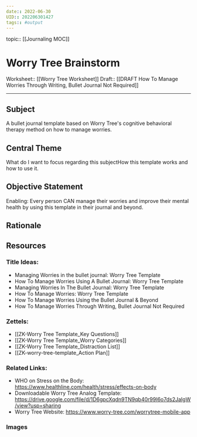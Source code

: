 ```yaml
---
date:: 2022-06-30
UID:: 202206301427
tags:: #output
---
```

topic:: [[Journaling MOC]]

# Worry Tree Brainstorm

Worksheet:: [[Worry Tree Worksheet]]
Draft:: [[DRAFT How To Manage Worries Through Writing, Bullet Journal Not Required]]

---

## Subject

A bullet journal template based on Worry Tree's cognitive behavioral therapy method on how to manage worries.

## Central Theme

What do I want to focus regarding this subjectHow this template works and how to use it.

## Objective Statement

Enabling: Every person CAN manage their worries and improve their mental health by using this template in their journal and beyond. 

## Rationale


## Resources

### Title Ideas:

- Managing Worries in the bullet journal: Worry Tree Template
- How To Manage Worries Using A Bullet Journal: Worry Tree Template
-  Managing Worries In The Bullet Journal: Worry Tree Template
- How To Manage Worries: Worry Tree Template
- How To Manage Worries Using the Bullet Journal & Beyond
- How To Manage Worries Through Writing, Bullet Journal Not Required

### Zettels:
- [[ZK-Worry Tree Template_Key Questions]]
- [[ZK-Worry Tree Template_Worry Categories]]
- [[ZK-Worry Tree Template_Distraction List]]
- [[ZK-worry-tree-template_Action Plan]]

### Related  Links:
- WHO on Stress on the Body: https://www.healthline.com/health/stress/effects-on-body
- Downloadable Worry Tree Analog Template: 
	  https://drive.google.com/file/d/1D6gpcXqdn9TN9qb40r99I6o7ds2JaIgW/view?usp=sharing
- Worry Tree Website: https://www.worry-tree.com/worrytree-mobile-app

### Images
